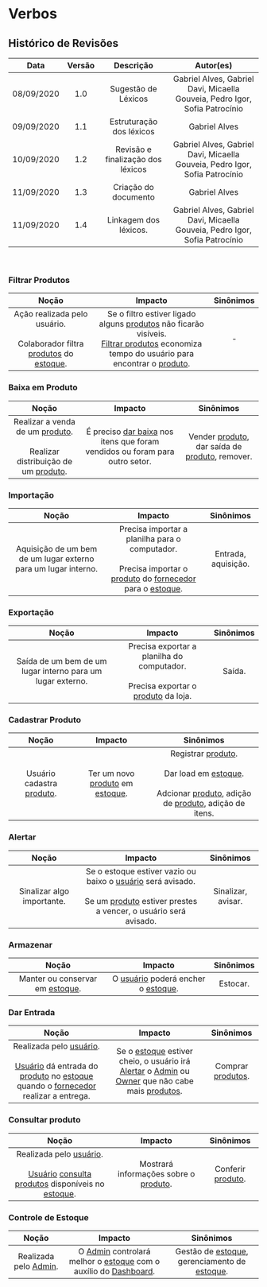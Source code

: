 # Verbos

## Histórico de Revisões

|    Data    | Versão |         Descrição         |           Autor(es)            |
| :--------: | :----: | :-----------------------: | :----------------------------: |
| 08/09/2020 |  1.0   |  Sugestão de Léxicos  | Gabriel Alves, Gabriel Davi, Micaella Gouveia, Pedro Igor, Sofia Patrocínio |
| 09/09/2020 |  1.1   |  Estruturação dos léxicos  | Gabriel Alves | 
| 10/09/2020 |  1.2   |  Revisão e finalização dos léxicos | Gabriel Alves, Gabriel Davi, Micaella Gouveia, Pedro Igor, Sofia Patrocínio |
| 11/09/2020 |  1.3   |  Criação do documento | Gabriel Alves |
| 11/09/2020 |  1.4   |  Linkagem dos léxicos. | Gabriel Alves, Gabriel Davi, Micaella Gouveia, Pedro Igor, Sofia Patrocínio |

<br>

### Filtrar Produtos
|   Noção   |   Impacto   |   Sinônimos    |
|  :-----:  |  :-------:  |  :---------:   |
| Ação realizada pelo usuário. <br><br>Colaborador filtra [produtos](Modeling/objeto?id=Produto) do [estoque](Modeling/objeto?id=Estoque).|Se o filtro estiver ligado alguns [produtos](Modeling/objeto?id=Produto) não ficarão visíveis. <br> [Filtrar produtos](Modeling/verbo?id=Filtrar-Produtos) economiza tempo do usuário para encontrar o [produto](Modeling/objeto?id=Produto). |-|

### Baixa em Produto
|   Noção   |   Impacto   |   Sinônimos    |
|  :-----:  |  :-------:  |  :---------:   |
| Realizar a venda de um [produto](Modeling/objeto?id=Produto). <br><br>Realizar distribuição de um [produto](Modeling/objeto?id=Produto). | É preciso [dar baixa](Modeling/verbo?id=Baixa-em-Produto) nos itens que foram vendidos ou foram para outro setor.| Vender [produto](Modeling/objeto?id=Produto), dar saída de [produto](Modeling/objeto?id=Produto), remover.|

### Importação
|   Noção   |   Impacto   |   Sinônimos    |
|  :-----:  |  :-------:  |  :---------:   |
| Aquisição de um bem de um lugar externo para um lugar interno.| Precisa importar a planilha para o computador. <br><br>Precisa importar o [produto](Modeling/objeto?id=Produto) do [fornecedor](Modeling/objeto?id=Fornecedor) para o [estoque](Modeling/objeto?id=Estoque).|Entrada, aquisição.|

### Exportação
|   Noção   |   Impacto   |   Sinônimos    |
|  :-----:  |  :-------:  |  :---------:   |
| Saída de um bem de um lugar interno para um lugar externo. |Precisa exportar a planilha do computador. <br><br>Precisa exportar o [produto](Modeling/objeto?id=Produto) da loja.|Saída.|

### Cadastrar Produto
|   Noção   |   Impacto   |   Sinônimos    |
|  :-----:  |  :--------------:  |  :---------:   |
| Usuário cadastra [produto](Modeling/objeto?id=Produto). |Ter um novo [produto](Modeling/objeto?id=Produto) em [estoque](Modeling/objeto?id=Estoque). | Registrar [produto](Modeling/objeto?id=Produto).<br><br>Dar load em [estoque](Modeling/objeto?id=Estoque).<br><br>Adcionar [produto](Modeling/objeto?id=Produto), adição de [produto](Modeling/objeto?id=Produto), adição de itens.|

### Alertar
|   Noção   |   Impacto   |   Sinônimos    |
|  :-----:  |  :-------:  |  :---------:   |
|Sinalizar algo importante. | Se o estoque estiver vazio ou baixo o [usuário](Modeling/objeto?id=usuário) será avisado.<br><br> Se um [produto](Modeling/objeto?id=Produto) estiver prestes a vencer, o usuário será avisado.|Sinalizar, avisar.|

### Armazenar
|   Noção   |   Impacto   |   Sinônimos    |
|  :-----:  |  :-------:  |  :---------:   |
| Manter ou conservar em [estoque](Modeling/objeto?id=Estoque). | O [usuário](Modeling/objeto?id=usuário) poderá encher o [estoque](Modeling/objeto?id=Estoque). | Estocar. |

### Dar Entrada
|   Noção   |   Impacto   |   Sinônimos    |
|  :-----:  |  :-------:  |  :---------:   |
| Realizada pelo [usuário](Modeling/objeto?id=usuário). <br><br> [Usuário](Modeling/objeto?id=usuário) dá entrada do [produto](Modeling/objeto?id=Produto) no [estoque](Modeling/objeto?id=Estoque) quando o [fornecedor](Modeling/objeto?id=Fornecedor) realizar a entrega. | Se o [estoque](Modeling/objeto?id=Estoque) estiver cheio, o usuário irá [Alertar](Modeling/verbo?id=Alertar) o  [Admin](Modeling/objeto?id=Admin) ou [Owner](Modeling/objeto?id=Owner) que não cabe mais [produtos](Modeling/objeto?id=Produto).| Comprar [produtos](Modeling/objeto?id=Produto). |

### Consultar produto
|   Noção   |   Impacto   |   Sinônimos    |
|  :-----:  |  :-------:  |  :---------:   |
| Realizada pelo [usuário](Modeling/objeto?id=usuário). <br><br> [Usuário](Modeling/objeto?id=usuário) [consulta produtos](Modeling/verbo?id=Consultar-Produto) disponíveis no [estoque](Modeling/objeto?id=Estoque). | Mostrará informações sobre o [produto](Modeling/objeto?id=Produto). | Conferir [produto](Modeling/objeto?id=Produto).|

### Controle de Estoque
|   Noção   |   Impacto   |   Sinônimos    |
|  :-----:  |  :-------:  |  :---------:   |
| Realizada pelo [Admin](Modeling/objeto?id=Admin). | O  [Admin](Modeling/objeto?id=Admin) controlará melhor o [estoque](Modeling/objeto?id=Estoque) com o auxílio do [Dashboard](Modeling/objeto?id=Dashboard). | Gestão de [estoque](Modeling/objeto?id=Estoque), gerenciamento de [estoque](Modeling/objeto?id=Estoque). |